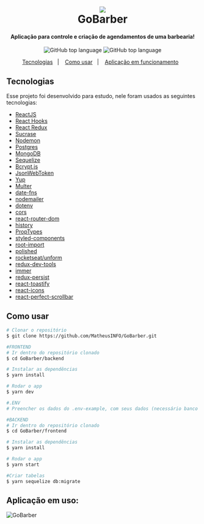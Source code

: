 <h1 align="center">
        <img src="https://user-images.githubusercontent.com/48860569/84836918-2b8dd400-b00d-11ea-83bc-f164e9d76c49.png"/>
        <br>
        GoBarber
  </h1>

  <h4 align="center">
            Aplicação para controle e criação de agendamentos de uma barbearia!
          </h4>
          <p align="center">
            <img alt="GitHub top language" src="https://user-images.githubusercontent.com/48860569/84838439-d6ec5800-b010-11ea-8d75-ce56d3d3108b.png">
            <img alt="GitHub top language" src="https://user-images.githubusercontent.com/48860569/84838441-d784ee80-b010-11ea-8825-3555f4133663.png">
          </p>

  <p align="center">
            <a href="#tecnologias">Tecnologias</a>&nbsp;&nbsp;&nbsp;|&nbsp;&nbsp;&nbsp;
            <a href="#como-usar">Como usar</a>&nbsp;&nbsp;&nbsp;|&nbsp;&nbsp;&nbsp;
            <a href="#aplicação-em-uso">Aplicação em funcionamento</a>&nbsp;&nbsp;&nbsp;
  </p>

  ## Tecnologias

  Esse projeto foi desenvolvido para estudo, nele foram usados as seguintes tecnologias:

  
  -  [ReactJS](https://reactjs.org/)
  -  [React Hooks](https://github.com/rehooks/awesome-react-hooks)
  -  [React Redux](https://github.com/reduxjs/react-redux)
  -  [Sucrase](https://github.com/alangpierce/sucrase)
  -  [Nodemon](https://github.com/remy/nodemon)
  -  [Postgres](https://github.com/postgres/postgres/)
  -  [MongoDB](https://github.com/mongodb/mongo)
  -  [Sequelize](https://github.com/sequelize/sequelize)
  -  [Bcrypt.js](https://github.com/kelektiv/node.bcrypt.js/)
  -  [JsonWebToken](https://github.com/auth0/node-jsonwebtoken)
  -  [Yup](https://github.com/jquense/yup)
  -  [Multer](https://github.com/expressjs/multer)
  -  [date-fns](https://github.com/date-fns/date-fns)
  -  [nodemailer](https://github.com/nodemailer/nodemailer)
  -  [dotenv](https://github.com/motdotla/dotenv)
  -  [cors](https://github.com/expressjs/cors)
  -  [react-router-dom](https://github.com/ReactTraining/react-router/tree/master/packages/react-router-dom)
  -  [history](https://github.com/ReactTraining/history)
  -  [PropTypes](https://github.com/facebook/prop-types)
  -  [styled-components](https://github.com/styled-components/styled-components)
  -  [root-import](https://github.com/entwicklerstube/babel-plugin-root-import)
  -  [polished](https://github.com/styled-components/polished)
  -  [rocketseat/unform](https://github.com/Rocketseat/unform)
  -  [redux-dev-tools](https://github.com/reduxjs/redux-devtools)
  -  [immer](https://github.com/immerjs/immer)
  -  [redux-persist](https://github.com/rt2zz/redux-persist)
  -  [react-toastify](https://github.com/fkhadra/react-toastify)
  -  [react-icons](https://github.com/react-icons/react-icons)
  -  [react-perfect-scrollbar](https://github.com/goldenyz/react-perfect-scrollbar)

  ## Como usar

  ```bash
  # Clonar o repositório
  $ git clone https://github.com/MatheusINFO/GoBarber.git

  #FRONTEND
  # Ir dentro do repositório clonado
  $ cd GoBarber/backend

  # Instalar as dependências
  $ yarn install

  # Rodar o app
  $ yarn dev  

  #.ENV
  # Preencher os dados do .env-example, com seus dados (necessário banco postgres/mongodb)

  #BACKEND
  # Ir dentro do repositório clonado
  $ cd GoBarber/frontend

  # Instalar as dependências
  $ yarn install

  # Rodar o app
  $ yarn start

  #Criar tabelas
  $ yarn sequelize db:migrate
```

## Aplicação em uso:

<img src="https://user-images.githubusercontent.com/48860569/84837237-fdf55a80-b00d-11ea-8eed-f75c7b230f72.jpg" alt="GoBarber">
